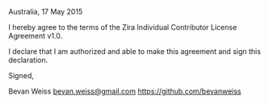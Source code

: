 Australia, 17 May 2015

I hereby agree to the terms of the Zira Individual Contributor License
Agreement v1.0.

I declare that I am authorized and able to make this agreement and sign this
declaration.

Signed,

Bevan Weiss bevan.weiss@gmail.com https://github.com/bevanweiss
